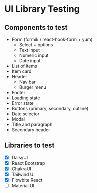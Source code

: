 # UI Library Testing

## Components to test

- Form (formik / react-hook-form + yum)
  - Select + options
  - Text input
  - Numeric input
  - Date input
- List of items
- Item card
- Header
  - Nav bar
  - Burger menu
- Footer
- Loading state
- Error state
- Buttons (primary, secondary, outline)
- Date selector
- Modal
- Title and paragraph
- Secondary header

## Libraries to test

- [x] DaisyUI
- [x] React Bootstrap
- [x] ChakraUI
- [x] Tailwind UI
- [x] Flowbite React
- [ ] Material UI
